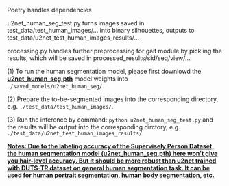 Poetry handles dependencies 

u2net_human_seg_test.py turns images saved in test_data/test_human_images/... into binary silhouettes, outputs to test_data/u2net_test_human_images_results/...

processing.py handles further preprocessing for gait module by pickling the results, which will be saved in processed_results/sid/seq/view/...




(1) To run the human segmentation model, please first downlowd the [**u2net_human_seg.pth**](https://drive.google.com/file/d/1m_Kgs91b21gayc2XLW0ou8yugAIadWVP/view?usp=sharing) model weights into ``` ./saved_models/u2net_human_seg/```. <br/>

(2) Prepare the to-be-segmented images into the corresponding directory, e.g. ```./test_data/test_human_images/```. <br/>

(3) Run the inference by command: ```python u2net_human_seg_test.py``` and the results will be output into the corresponding dirctory, e.g. ```./test_data/u2net_test_human_images_results/```<br/>

[**Notes: Due to the labeling accuracy of the Supervisely Person Dataset, the human segmentation model (u2net_human_seg.pth) here won't give you hair-level accuracy. But it should be more robust than u2net trained with DUTS-TR dataset on general human segmentation task. It can be used for human portrait segmentation, human body segmentation, etc.**](https://github.com/NathanUA/U-2-Net)<br/>
